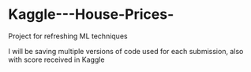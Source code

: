 # Kaggle---House-Prices-
Project for refreshing ML techniques

I will be saving multiple versions of code used for each submission, also with score received in Kaggle
